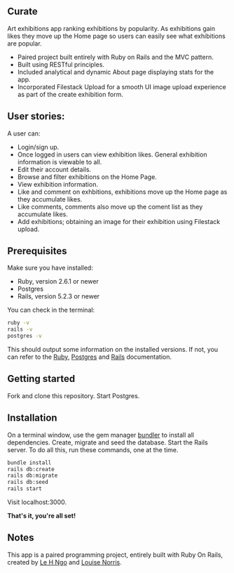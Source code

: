 ## Curate

Art exhibitions app ranking exhibitions by popularity. As exhibitions gain likes they move up the Home page so users can easily see what exhibitions are popular.

* Paired project built entirely with Ruby on Rails and the MVC pattern.
* Built using RESTful principles.
* Included analytical and dynamic About page displaying stats for the app.
* Incorporated Filestack Upload for a smooth UI image upload experience as part of the create exhibition form.


## User stories: 

A user can:

* Login/sign up.
* Once logged in users can view exhibition likes. General exhibition information is viewable to all. 
* Edit their account details.
* Browse and filter exhibitions on the Home Page.
* View exhibition information.
* Like and comment on exhbitions, exhibitions move up the Home page as they accumulate likes. 
* Like comments, comments also move up the coment list as they accumulate likes.
* Add exhibitions; obtaining an image for their exhibition using Filestack upload.

## Prerequisites

Make sure you have installed:

* Ruby, version 2.6.1 or newer
* Postgres
* Rails, version 5.2.3 or newer

You can check in the terminal:

```bash
ruby -v
rails -v
postgres -v
```

This should output some information on the installed versions. If not, you can refer to the [Ruby](https://www.ruby-lang.org/en/documentation/installation/ "Ruby"), [Postgres](https://www.postgresql.org/ "Postgres") and [Rails](https://guides.rubyonrails.org/v5.0/getting_started.html "Rails") documentation.


## Getting started

Fork and clone this repository. Start Postgres.

## Installation

On a terminal window, use the gem manager [bundler](https://bundler.io/ "bundler") to install all dependencies. Create, migrate and seed the database. Start the Rails server. To do all this, run these commands, one at the time.

```bash
bundle install
rails db:create
rails db:migrate
rails db:seed
rails start
```

Visit localhost:3000.

**That's it, you're all set!**

## Notes

This app is a paired programming project, entirely built with Ruby On Rails, created by [Le H Ngo](https://github.com/seijihg "Le H Ngo") and [Louise Norris](https://github.com/louisenorris "Louise Norris").
